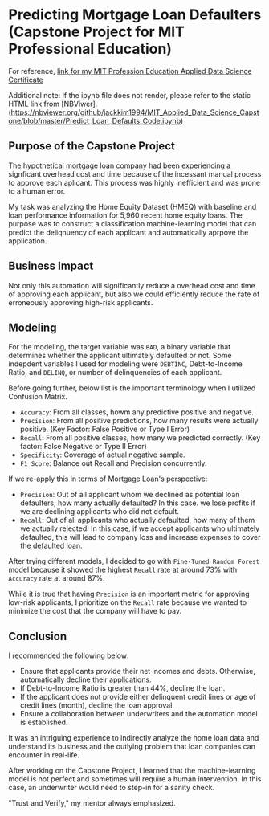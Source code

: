 # Predicting Mortgage Loan Defaulters (Capstone Project for MIT Professional Education)
For reference, [link for my MIT Profession Education Applied Data Science Certificate](https://www.credential.net/c5728bdb-3927-4881-b2d7-12a8d7f34d54)

Additional note:
If the ipynb file does not render, please refer to the static HTML link from [NBViwer].(https://nbviewer.org/github/jackkim1994/MIT_Applied_Data_Science_Capstone/blob/master/Predict_Loan_Defaults_Code.ipynb)

## Purpose of the Capstone Project
The hypothetical mortgage loan company had been experiencing a signficant overhead cost and time because of the incessant manual process to approve each aplicant. This process was highly inefficient and was prone to a human error.

My task was analyzing the Home Equity Dataset (HMEQ) with baseline and loan performance information for 5,960 recent home equity loans.
The purpose was to construct a classification machine-learning model that can predict the deliqnuency of each applicant and automatically aprpove the application.

## Business Impact
Not only this automation will significantly reduce a overhead cost and time of approving each applicant, but also we could efficiently reduce the rate of erroneously approving high-risk applicants.

## Modeling
For the modeling, the target variable was `BAD`, a binary variable that determines whether the applicant ultimately defaulted or not.
Some indepdent variables I used for modeling were `DEBTINC`, Debt-to-Income Ratio, and `DELINQ`, or number of delinquencies of each applicant.

Before going further, below list is the important terminology when I utilized Confusion Matrix.

- `Accuracy`: From all classes, howm any predictive positive and negative.
- `Precision`: From all positive predictions, how many results were actually positive. (Key Factor: False Positive or Type I Error)
- `Recall`: From all positive classes, how many we predicted correctly. (Key factor: False Negative or Type II Error)
- `Specificity`: Coverage of actual negative sample.
- `F1 Score`: Balance out Recall and Precision concurrently.

If we re-apply this in terms of Mortgage Loan's perspective:
- `Precision`: Out of all applicant whom we declined as potential loan defaulters, how many actually defaulted? In this case. we lose profits if we are declining applicants who did not default.
- `Recall`: Out of all applicants who actually defaulted, how many of them we actually rejected. In this case, if we accept applicants who ultimately defaulted, this will lead to company loss and increase expenses to cover the defaulted loan.


After trying different models, I decided to go with `Fine-Tuned Random Forest` model because it showed the highest `Recall` rate at around 73% with `Accuracy` rate at around 87%.

While it is true that having `Precision` is an important metric for approving low-risk applicants, I prioritize on the `Recall` rate because we wanted to minimize the cost that the company will have to pay.

## Conclusion
I recommended the following below:
- Ensure that applicants provide their net incomes and debts. Otherwise, automatically decline their applications.
- If Debt-to-Income Ratio is greater than 44%, decline the loan.
- If the applicant does not provide either delinquent credit lines or age of credit lines (month), decline the loan approval.
- Ensure a collaboration between underwriters and the automation model is established.

It was an intriguing experience to indirectly analyze the home loan data and understand its business and the outlying problem that loan companies can encounter in real-life.

After working on the Capstone Project, I learned that the machine-learning model is not perfect and sometimes will require a human intervention. In this case, an underwriter would need to step-in for a sanity check.

"Trust and Verify," my mentor always emphasized.
